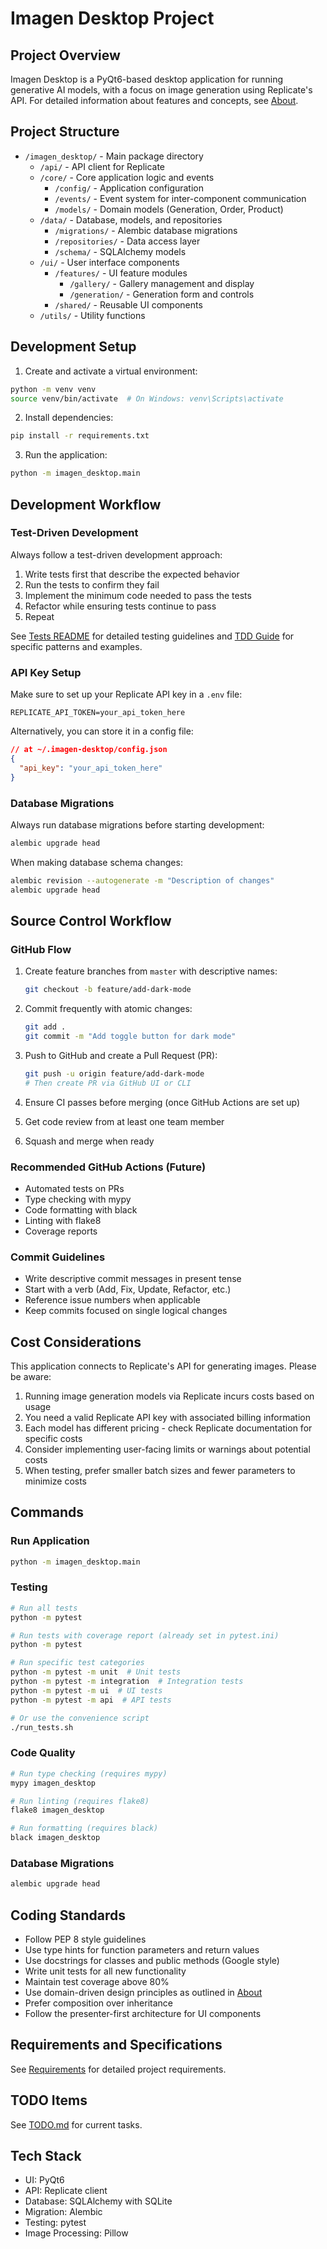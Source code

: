 # Imagen Desktop Project

## Project Overview
Imagen Desktop is a PyQt6-based desktop application for running generative AI models, with a focus on image generation using Replicate's API. For detailed information about features and concepts, see [About](./docs/about.md).

## Project Structure
- `/imagen_desktop/` - Main package directory
  - `/api/` - API client for Replicate
  - `/core/` - Core application logic and events
    - `/config/` - Application configuration
    - `/events/` - Event system for inter-component communication
    - `/models/` - Domain models (Generation, Order, Product)
  - `/data/` - Database, models, and repositories
    - `/migrations/` - Alembic database migrations
    - `/repositories/` - Data access layer
    - `/schema/` - SQLAlchemy models
  - `/ui/` - User interface components
    - `/features/` - UI feature modules
      - `/gallery/` - Gallery management and display
      - `/generation/` - Generation form and controls
    - `/shared/` - Reusable UI components
  - `/utils/` - Utility functions

## Development Setup
1. Create and activate a virtual environment:
```bash
python -m venv venv
source venv/bin/activate  # On Windows: venv\Scripts\activate
```

2. Install dependencies:
```bash
pip install -r requirements.txt
```

3. Run the application:
```bash
python -m imagen_desktop.main
```

## Development Workflow

### Test-Driven Development
Always follow a test-driven development approach:

1. Write tests first that describe the expected behavior
2. Run the tests to confirm they fail
3. Implement the minimum code needed to pass the tests
4. Refactor while ensuring tests continue to pass
5. Repeat

See [Tests README](./tests/README.md) for detailed testing guidelines and 
[TDD Guide](./docs/test_driven_development.md) for specific patterns and examples.

### API Key Setup
Make sure to set up your Replicate API key in a `.env` file:
```
REPLICATE_API_TOKEN=your_api_token_here
```

Alternatively, you can store it in a config file:
```json
// at ~/.imagen-desktop/config.json
{
  "api_key": "your_api_token_here"
}
```

### Database Migrations
Always run database migrations before starting development:
```bash
alembic upgrade head
```

When making database schema changes:
```bash
alembic revision --autogenerate -m "Description of changes"
alembic upgrade head
```

## Source Control Workflow

### GitHub Flow
1. Create feature branches from `master` with descriptive names:
   ```bash
   git checkout -b feature/add-dark-mode
   ```

2. Commit frequently with atomic changes:
   ```bash
   git add .
   git commit -m "Add toggle button for dark mode"
   ```

3. Push to GitHub and create a Pull Request (PR):
   ```bash
   git push -u origin feature/add-dark-mode
   # Then create PR via GitHub UI or CLI
   ```

4. Ensure CI passes before merging (once GitHub Actions are set up)
5. Get code review from at least one team member
6. Squash and merge when ready

### Recommended GitHub Actions (Future)
- Automated tests on PRs
- Type checking with mypy
- Code formatting with black
- Linting with flake8
- Coverage reports

### Commit Guidelines
- Write descriptive commit messages in present tense
- Start with a verb (Add, Fix, Update, Refactor, etc.)
- Reference issue numbers when applicable
- Keep commits focused on single logical changes

## Cost Considerations
This application connects to Replicate's API for generating images. Please be aware:

1. Running image generation models via Replicate incurs costs based on usage
2. You need a valid Replicate API key with associated billing information
3. Each model has different pricing - check Replicate documentation for specific costs
4. Consider implementing user-facing limits or warnings about potential costs
5. When testing, prefer smaller batch sizes and fewer parameters to minimize costs

## Commands
### Run Application
```bash
python -m imagen_desktop.main
```

### Testing
```bash
# Run all tests
python -m pytest

# Run tests with coverage report (already set in pytest.ini)
python -m pytest

# Run specific test categories
python -m pytest -m unit  # Unit tests
python -m pytest -m integration  # Integration tests 
python -m pytest -m ui  # UI tests
python -m pytest -m api  # API tests

# Or use the convenience script
./run_tests.sh
```

### Code Quality
```bash
# Run type checking (requires mypy)
mypy imagen_desktop

# Run linting (requires flake8)
flake8 imagen_desktop

# Run formatting (requires black)
black imagen_desktop
```

### Database Migrations
```bash
alembic upgrade head
```

## Coding Standards
- Follow PEP 8 style guidelines
- Use type hints for function parameters and return values
- Use docstrings for classes and public methods (Google style)
- Write unit tests for all new functionality
- Maintain test coverage above 80%
- Use domain-driven design principles as outlined in [About](./docs/about.md)
- Prefer composition over inheritance
- Follow the presenter-first architecture for UI components

## Requirements and Specifications
See [Requirements](./docs/requirements.md) for detailed project requirements.

## TODO Items
See [TODO.md](./TODO.md) for current tasks.

## Tech Stack
- UI: PyQt6
- API: Replicate client
- Database: SQLAlchemy with SQLite
- Migration: Alembic
- Testing: pytest
- Image Processing: Pillow